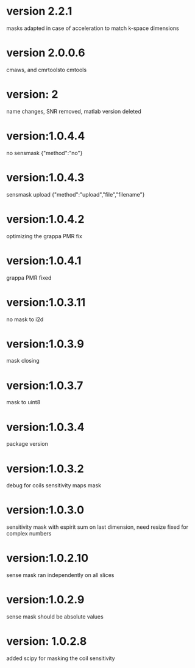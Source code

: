 # version 2.2.1
masks adapted in case of acceleration to match k-space dimensions
# version 2.0.0.6
cmaws, and cmrtoolsto cmtools
# version: 2
name changes, SNR removed, matlab version deleted
# version:1.0.4.4
no sensmask
{"method":"no"}
# version:1.0.4.3
sensmask upload
{"method":"upload","file","filename"}
# version:1.0.4.2
optimizing the grappa PMR fix
# version:1.0.4.1
grappa PMR fixed
# version:1.0.3.11
no mask to i2d
# version:1.0.3.9
mask closing
# version:1.0.3.7
mask to uint8
# version:1.0.3.4
package version
# version:1.0.3.2
debug for coils sensitivity maps mask
# version:1.0.3.0
sensitivity mask with espirit sum on last dimension, need resize fixed for complex numbers
# version:1.0.2.10
sense mask ran independently on all slices
# version:1.0.2.9
sense mask should be absolute values
# version: 1.0.2.8
added scipy for masking the coil sensitivity 